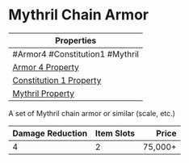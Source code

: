 # Mythril Chain Armor

| Properties                                                                      |
| ------------------------------------------------------------------------------- |
| #Armor4 #Constitution1 #Mythril                                                 |
| [Armor 4 Property](../Armor%20Properties/Armor%20X%20Property.md)               |
| [Constitution 1 Property](../Armor%20Properties/Constitution%20X%20Property.md) |
| [Mythril Property](../../../Material%20Properties/Mythril%20Property.md)        |
A set of Mythril chain armor or similar (scale, etc.)

| Damage Reduction | Item Slots |   Price |
| ---------------- | ---------- | ------: |
| 4                | 2          | 75,000+ |
